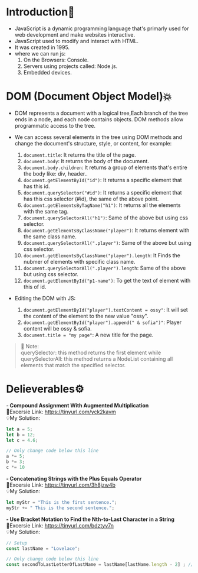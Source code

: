 # Introduction:flags:
- JavaScript is a dynamic programming language that's primarly used for web development and make websites interactive.
- JavaScript used to modify and interact with HTML.
- It was created in 1995.
- where we can run js:
   1. On the Browsers: Console.
   2. Servers using projects called: Node.js. 
   3. Embedded devices.

# DOM (Document Object Model):boom:
- DOM represents a document with a logical tree,Each branch of the tree ends in a node, and each node contains objects. DOM methods allow programmatic access to the tree.  
- We can access several elements in the tree using DOM methods and change the document's structure, style, or content, for example:
     1. `document.title`: It returns the title of the page.
     2. `document.body`: It returns the body of the document.
     3. `document.body.children`: It returns a group of elements that's entire the body like: div, header.. 
     4. `document.getElementById("id")`: It returns a specific element that has this id.
     5. `document.querySelector("#id")`: It returns a specific element that has this css selector (#id), the same of the above point.
     6. `document.getElementsByTagName("h1")`: It returns all the elements with the same tag.
     7. `document.querySelectorAll("h1")`: Same of the above but using css selector.
     8. `document.getElementsByClassName("player")`: It returns element with the same class name.
     9. `document.querySelectorAll(".player")`: Same of the above but using css selector.
     10. `document.getElementsByClassName("player").length`: It Finds the nubmer of elements with specific class name.
     11. `document.querySelectorAll(".player").length`: Same of the above but using css selector.
     12. `document.getElementById("p1-name")`: To get the text of element with this of id.


 - Editing the DOM with JS: 
      1. `document.getElementById("player").textContent = ossy"`: It will set the content of the element to the new value "ossy".
      2. `document.getElementById("player").append(" & sofia")"`: Player content will be ossy & sofia.
      3. `document.title = "my page"`: A new title for the page.
         
>💌 Note:<br/> 
>querySelector: this method returns the first element while querySelectorAll: this method returns a NodeList containing all elements that match the specified selector.

# Delieverables⚙️
**- Compound Assignment With Augmented Multiplication**
<br />:jack_o_lantern:Excersie Link: https://tinyurl.com/yck2kavm
<br />💡My Solution: 
```js
let a = 5;
let b = 12;
let c = 4.6;

// Only change code below this line
a *= 5;
b *= 3;
c *= 10
```
**- Concatenating Strings with the Plus Equals Operator**
<br />:jack_o_lantern:Excersie Link: https://tinyurl.com/3h8jzw4b
<br />💡My Solution: 
```js
let myStr = "This is the first sentence.";
myStr += " This is the second sentence.";
```
**- Use Bracket Notation to Find the Nth-to-Last Character in a String**
<br />:jack_o_lantern:Excersie Link: https://tinyurl.com/bdztyv7n
<br />💡My Solution: 
```js
// Setup
const lastName = "Lovelace";

// Only change code below this line
const secondToLastLetterOfLastName = lastName[lastName.length - 2] ; // Change this line
```
